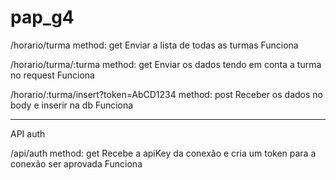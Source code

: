 # pap_g4

/horario/turma
method: get
Enviar a lista de todas as turmas
Funciona


/horario/turma/:turma
method: get
Enviar os dados tendo em conta a turma no request
Funciona

/horario/:turma/insert?token=AbCD1234
method: post
Receber os dados no body e inserir na db
Funciona

-------------------------------------------

API auth

/api/auth
method: get
Recebe a apiKey da conexão e cria um token para a conexão ser aprovada
Funciona


